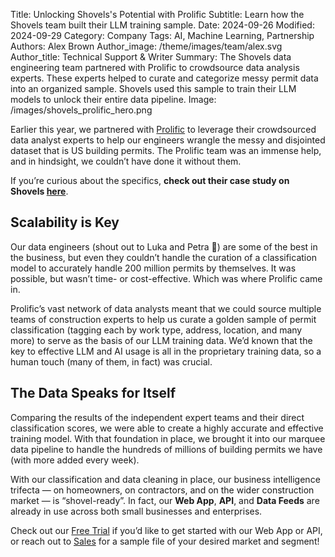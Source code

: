 Title: Unlocking Shovels's Potential with Prolific
Subtitle: Learn how the Shovels team built their LLM training sample. 
Date: 2024-09-26
Modified: 2024-09-29
Category: Company
Tags: AI, Machine Learning, Partnership
Authors: Alex Brown
Author_image: /theme/images/team/alex.svg
Author_title: Technical Support & Writer
Summary: The Shovels data engineering team partnered with Prolific to crowdsource data analysis experts. These experts helped to curate and categorize messy permit data into an organized sample. Shovels used this sample to train their LLM models to unlock their entire data pipeline.
Image: /images/shovels_prolific_hero.png

Earlier this year, we partnered with [Prolific](https://www.prolific.com/) to leverage their crowdsourced data analyst experts to help our engineers wrangle the messy and disjointed dataset that is US building permits. The Prolific team was an immense help, and in hindsight, we couldn’t have done it without them.

If you’re curious about the specifics, **check out their case study on Shovels [here](https://www.prolific.com/resources/how-shovels-found-high-skilled-annotators-for-data-labeling-with-prolific-s-specialist-participants)**.

## Scalability is Key

Our data engineers (shout out to Luka and Petra 🦾) are some of the best in the business, but even they couldn’t handle the curation of a classification model to accurately handle 200 million permits by themselves. It was possible, but wasn’t time- or cost-effective. Which was where Prolific came in.

Prolific’s vast network of data analysts meant that we could source multiple teams of construction experts to help us curate a golden sample of permit classification (tagging each by work type, address, location, and many more) to serve as the basis of our LLM training data. We’d known that the key to effective LLM and AI usage is all in the proprietary training data, so a human touch (many of them, in fact) was crucial.

## The Data Speaks for Itself

Comparing the results of the independent expert teams and their direct classification scores, we were able to create a highly accurate and effective training model. With that foundation in place, we brought it into our marquee data pipeline to handle the hundreds of millions of building permits we have (with more added every week).

With our classification and data cleaning in place, our business intelligence trifecta — on homeowners, on contractors, and on the wider construction market — is “shovel-ready”. In fact, our **Web App**, **API**, and **Data Feeds** are already in use across both small businesses and enterprises.

Check out our [Free Trial](https://app.shovels.ai) if you’d like to get started with our Web App or API, or reach out to [Sales](mailto:sales@shovels.ai) for a sample file of your desired market and segment!
